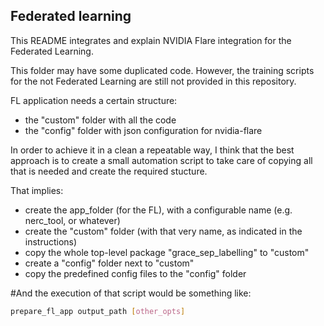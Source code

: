 ## Federated learning

This README integrates and explain NVIDIA Flare integration for the Federated Learning. 

This folder may have some duplicated code. However, the training scripts for the not Federated Learning are 
still not provided in this repository.

FL application needs a certain structure:
  - the "custom" folder with all the code
  - the "config" folder with json configuration for nvidia-flare

In order to achieve it in a clean a repeatable way, I think that the best approach is to create a
small automation script to take care of copying all that is needed and create the required stucture.

That implies:
  - create the app_folder (for the FL), with a configurable name (e.g. nerc_tool, or whatever)
  - create the "custom" folder (with that very name, as indicated in the instructions)
  - copy the whole top-level package "grace_sep_labelling" to "custom"
  - create a "config" folder next to "custom"
  - copy the predefined config files to the "config" folder

#And the execution of that script would be something like:

```bash
prepare_fl_app output_path [other_opts]
```